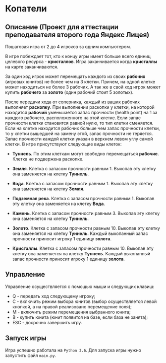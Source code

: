 # Копатели

## Описание (Проект для аттестации преподавателя второго года Яндекс Лицея)
Пошаговая игра от 2 до 4 игроков за одним компьютером.

В игре побеждает тот, кто к концу игры имеет больше всего единиц целевого ресурса - **кристаллов**.
Игра заканчивается когда **кристаллы** на карте заканчиваются. 

За один ход игрок может перемещать каждого из своих **рабочих** (игровых юнитов) не более чем на 3 клетки.
Причем, на одной клетке может находиться не более 3 рабочих. А так же в свой ход игрок может купить 
**рабочего** за **золото** (один рабочий стоит 5 золотых).

После передачи хода от соперника, каждый из ваших рабочих выполняет **раскопку**.
При выполнении раскопки у клетки, на которой находится **рабочий** уменьшается запас прочности (health point) на 1 за
каждого рабочего, расположенного на этой клетке. Если запас прочности клетки становится равной
нулю, то тип клетки сменяется.
Если на клетке находится рабочих больше чем запас прочности клетки, то у клетки вышедшей на замену этой,
запас прочности не теряется.
Запас прочности каждой клетки указан в верхнем левом углу самой клетки.
В игре присутствуют следующие виды клеток:
+ **Туннель**. По этим клеткам могут свободно перемещаться **рабочие**. Клетка не подвержена раскопке.
+ **Земля**. Клетка с запасом прочности равным 1. 
  Выкопав эту клетку она заменяется на клетку **Туннель**.
+ **Вода**. Клетка с запасом прочности равным 1. 
  Выкопав эту клетку она заменяется на клетку **Земля**.
  
+ **Подземная река**. Клетка с запасом прочности равным 1. 
  Выкопав эту клетку она заменяется на клетку **Вода**.
    
+ **Камень**. Клетка с запасом прочности равным 3. 
  Выкопав эту клетку она заменяется на клетку **Туннель**.
  
+ **Золото**. Клетка с запасом прочности равным 10. 
  Выкопав эту клетку она заменяется на клетку **Туннель**. Каждый выкопанный запас прочности приносит
  игроку 1 единицу **золота**.
  
+ **Кристаллы**. Клетка с запасом прочности равным 10. 
  Выкопав эту клетку она заменяется на клетку **Туннель**. Каждый выкопанный запас прочности приносит
  игроку 1 единицу **золота**.
  
## Управление
Управление осуществляется с помощью мыши и следующих клавиш:
+ Q - передать ход следующему игроку;
+ C - включить режим выбора юнитов (выбор осуществляется левой кнопкой, а на правой реализовано
  перемещение поля);
+ M - включить режим перемещения выбранного юнита;
+ B - купить юнита (юнит появится на базе, если база не занята);
+ ESC - досрочно завершить игру.

## Запуск игры
Игра успешно работала на ```Python 3.6```. Для запуска игры нужно запустить файл ```main.py```.
